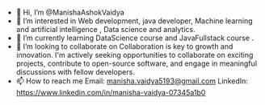 - 👋 Hi, I’m @ManishaAshokVaidya
- 👀 I’m interested in Web development, java developer, Machine learning and artificial intelligence , Data science and analytics.
- 🌱 I’m currently learning DataScience course and 
JavaFullstack course .
- 💞️ I’m looking to collaborate on Collaboration is key to growth and innovation. I'm actively seeking opportunities to collaborate on exciting projects, contribute to open-source software, and engage in meaningful discussions with fellow developers. 
- 📫 How to reach me 
Email: manisha.vaidya5193@gmail.com
LinkedIn: https://www.linkedin.com/in/manisha-vaidya-07345a1b0

<!---
ManishaAshokVaidya/ManishaAshokVaidya is a ✨ special ✨ repository because its `README.md` (this file) appears on your GitHub profile.
You can click the Preview link to take a look at your changes.
--->
